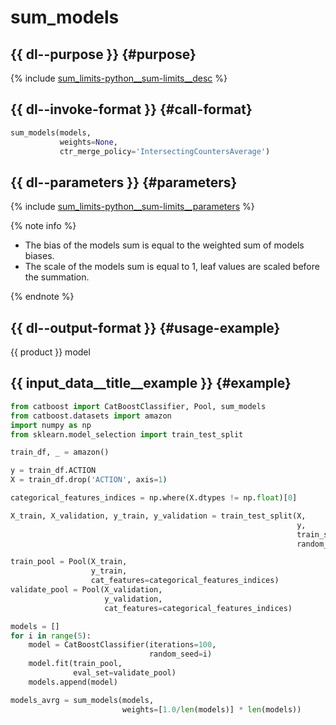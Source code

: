 # sum_models

## {{ dl--purpose }} {#purpose}

{% include [sum_limits-python__sum-limits__desc](../_includes/work_src/reusage-python/python__sum-limits__desc.md) %}


## {{ dl--invoke-format }} {#call-format}

```python
sum_models(models,
           weights=None,
           ctr_merge_policy='IntersectingCountersAverage')
```

## {{ dl--parameters }} {#parameters}

{% include [sum_limits-python__sum-limits__parameters](../_includes/work_src/reusage-python/python__sum-limits__parameters.md) %}


{% note info %}

- The bias of the models sum is equal to the weighted sum of models biases.
- The scale of the models sum is equal to 1, leaf values are scaled before the summation.

{% endnote %}

## {{ dl--output-format }} {#usage-example}

{{ product }} model

## {{ input_data__title__example }} {#example}

```python
from catboost import CatBoostClassifier, Pool, sum_models
from catboost.datasets import amazon
import numpy as np
from sklearn.model_selection import train_test_split

train_df, _ = amazon()

y = train_df.ACTION
X = train_df.drop('ACTION', axis=1)

categorical_features_indices = np.where(X.dtypes != np.float)[0]

X_train, X_validation, y_train, y_validation = train_test_split(X,
                                                                y,
                                                                train_size=0.8,
                                                                random_state=42)

train_pool = Pool(X_train,
                  y_train,
                  cat_features=categorical_features_indices)
validate_pool = Pool(X_validation,
                     y_validation,
                     cat_features=categorical_features_indices)

models = []
for i in range(5):
    model = CatBoostClassifier(iterations=100,
                               random_seed=i)
    model.fit(train_pool,
              eval_set=validate_pool)
    models.append(model)

models_avrg = sum_models(models,
                         weights=[1.0/len(models)] * len(models))
```

